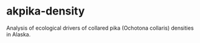 # akpika-density
Analysis of ecological drivers of collared pika (Ochotona collaris) densities in Alaska.
